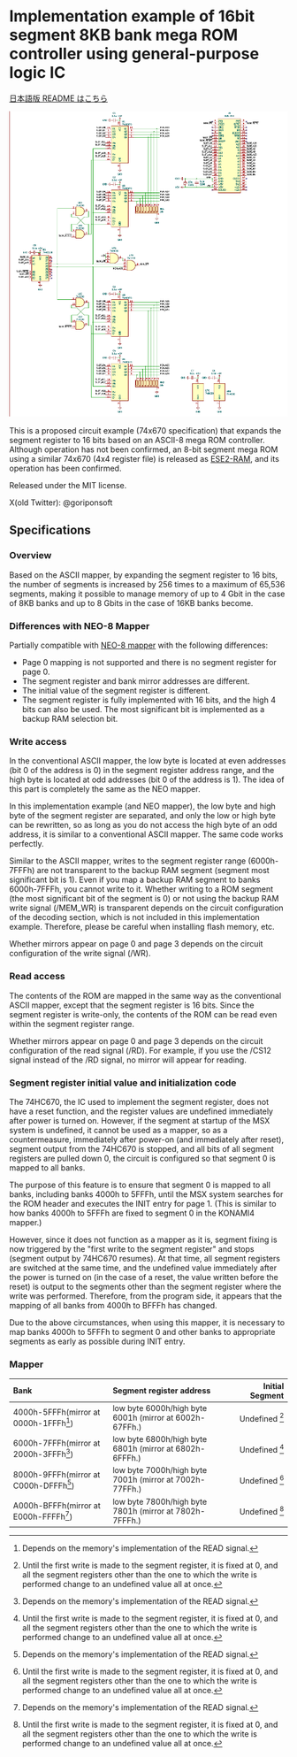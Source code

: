 # Implementation example of 16bit segment 8KB bank mega ROM controller using general-purpose logic IC
[日本語版 README はこちら](https://github.com/goriponsoft/16bitBank-MEGAROM-Controller-74670/blob/main/README.md)

![](schematic.png)

This is a proposed circuit example (74x670 specification) that expands the segment register to 16 bits based on an ASCII-8 mega ROM controller.
Although operation has not been confirmed, an 8-bit segment mega ROM using a similar 74x670 (4x4 register file) is released as [ESE2-RAM](https://github.com/goriponsoft/ESE2RAM-Cartridge-74670), and its operation has been confirmed.

Released under the MIT license.

X(old Twitter): @goriponsoft

## Specifications
### Overview
Based on the ASCII mapper, by expanding the segment register to 16 bits, the number of segments is increased by 256 times to a maximum of 65,536 segments, making it possible to manage memory of up to 4 Gbit in the case of 8KB banks and up to 8 Gbits in the case of 16KB banks become.

### Differences with NEO-8 Mapper
Partially compatible with [NEO-8 mapper](https://aoineko.org/msxgl/index.php?title=NEO_mapper) with the following differences:
- Page 0 mapping is not supported and there is no segment register for page 0.
- The segment register and bank mirror addresses are different.
- The initial value of the segment register is different.
- The segment register is fully implemented with 16 bits, and the high 4 bits can also be used. The most significant bit is implemented as a backup RAM selection bit.

### Write access
In the conventional ASCII mapper, the low byte is located at even addresses (bit 0 of the address is 0) in the segment register address range, and the high byte is located at odd addresses (bit 0 of the address is 1). The idea of this part is completely the same as the NEO mapper.

In this implementation example (and NEO mapper), the low byte and high byte of the segment register are separated, and only the low or high byte can be rewritten, so as long as you do not access the high byte of an odd address, it is similar to a conventional ASCII mapper. The same code works perfectly.

Similar to the ASCII mapper, writes to the segment register range (6000h-7FFFh) are not transparent to the backup RAM segment (segment most significant bit is 1). Even if you map a backup RAM segment to banks 6000h-7FFFh, you cannot write to it. Whether writing to a ROM segment (the most significant bit of the segment is 0) or not using the backup RAM write signal (/MEM_WR) is transparent depends on the circuit configuration of the decoding section, which is not included in this implementation example. Therefore, please be careful when installing flash memory, etc.

Whether mirrors appear on page 0 and page 3 depends on the circuit configuration of the write signal (/WR).

### Read access
The contents of the ROM are mapped in the same way as the conventional ASCII mapper, except that the segment register is 16 bits. Since the segment register is write-only, the contents of the ROM can be read even within the segment register range.

Whether mirrors appear on page 0 and page 3 depends on the circuit configuration of the read signal (/RD). For example, if you use the /CS12 signal instead of the /RD signal, no mirror will appear for reading.

### Segment register initial value and initialization code
The 74HC670, the IC used to implement the segment register, does not have a reset function, and the register values are undefined immediately after power is turned on.
However, if the segment at startup of the MSX system is undefined, it cannot be used as a mapper, so as a countermeasure, immediately after power-on (and immediately after reset), segment output from the 74HC670 is stopped, and all bits of all segment registers are pulled down 0, the circuit is configured so that segment 0 is mapped to all banks.

The purpose of this feature is to ensure that segment 0 is mapped to all banks, including banks 4000h to 5FFFh, until the MSX system searches for the ROM header and executes the INIT entry for page 1. (This is similar to how banks 4000h to 5FFFh are fixed to segment 0 in the KONAMI4 mapper.)

However, since it does not function as a mapper as it is, segment fixing is now triggered by the "first write to the segment register" and stops (segment output by 74HC670 resumes).
At that time, all segment registers are switched at the same time, and the undefined value immediately after the power is turned on (in the case of a reset, the value written before the reset) is output to the segments other than the segment register where the write was performed. Therefore, from the program side, it appears that the mapping of all banks from 4000h to BFFFh has changed.

Due to the above circumstances, when using this mapper, it is necessary to map banks 4000h to 5FFFh to segment 0 and other banks to appropriate segments as early as possible during INIT entry.

### Mapper
|Bank|Segment register address|Initial Segment|
|:--|:--|--:|
|4000h-5FFFh(mirror at 0000h-1FFFh[^2])|low byte 6000h/high byte 6001h (mirror at 6002h-67FFh.)|Undefined [^1]|
|6000h-7FFFh(mirror at 2000h-3FFFh[^2])|low byte 6800h/high byte 6801h (mirror at 6802h-6FFFh.)|Undefined [^1]|
|8000h-9FFFh(mirror at C000h-DFFFh[^2])|low byte 7000h/high byte 7001h (mirror at 7002h-77FFh.)|Undefined [^1]|
|A000h-BFFFh(mirror at E000h-FFFFh[^2])|low byte 7800h/high byte 7801h (mirror at 7802h-7FFFh.)|Undefined [^1]|

[^1]: Until the first write is made to the segment register, it is fixed at 0, and all the segment registers other than the one to which the write is performed change to an undefined value all at once.
[^2]: Depends on the memory's implementation of the READ signal.